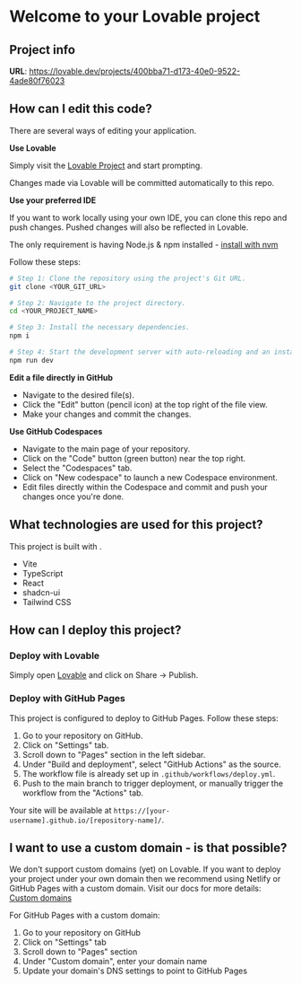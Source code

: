 
# Welcome to your Lovable project

## Project info

**URL**: https://lovable.dev/projects/400bba71-d173-40e0-9522-4ade80f76023

## How can I edit this code?

There are several ways of editing your application.

**Use Lovable**

Simply visit the [Lovable Project](https://lovable.dev/projects/400bba71-d173-40e0-9522-4ade80f76023) and start prompting.

Changes made via Lovable will be committed automatically to this repo.

**Use your preferred IDE**

If you want to work locally using your own IDE, you can clone this repo and push changes. Pushed changes will also be reflected in Lovable.

The only requirement is having Node.js & npm installed - [install with nvm](https://github.com/nvm-sh/nvm#installing-and-updating)

Follow these steps:

```sh
# Step 1: Clone the repository using the project's Git URL.
git clone <YOUR_GIT_URL>

# Step 2: Navigate to the project directory.
cd <YOUR_PROJECT_NAME>

# Step 3: Install the necessary dependencies.
npm i

# Step 4: Start the development server with auto-reloading and an instant preview.
npm run dev
```

**Edit a file directly in GitHub**

- Navigate to the desired file(s).
- Click the "Edit" button (pencil icon) at the top right of the file view.
- Make your changes and commit the changes.

**Use GitHub Codespaces**

- Navigate to the main page of your repository.
- Click on the "Code" button (green button) near the top right.
- Select the "Codespaces" tab.
- Click on "New codespace" to launch a new Codespace environment.
- Edit files directly within the Codespace and commit and push your changes once you're done.

## What technologies are used for this project?

This project is built with .

- Vite
- TypeScript
- React
- shadcn-ui
- Tailwind CSS

## How can I deploy this project?

### Deploy with Lovable

Simply open [Lovable](https://lovable.dev/projects/400bba71-d173-40e0-9522-4ade80f76023) and click on Share -> Publish.

### Deploy with GitHub Pages

This project is configured to deploy to GitHub Pages. Follow these steps:

1. Go to your repository on GitHub.
2. Click on "Settings" tab.
3. Scroll down to "Pages" section in the left sidebar.
4. Under "Build and deployment", select "GitHub Actions" as the source.
5. The workflow file is already set up in `.github/workflows/deploy.yml`.
6. Push to the main branch to trigger deployment, or manually trigger the workflow from the "Actions" tab.

Your site will be available at `https://[your-username].github.io/[repository-name]/`.

## I want to use a custom domain - is that possible?

We don't support custom domains (yet) on Lovable. If you want to deploy your project under your own domain then we recommend using Netlify or GitHub Pages with a custom domain. Visit our docs for more details: [Custom domains](https://docs.lovable.dev/tips-tricks/custom-domain/)

For GitHub Pages with a custom domain:
1. Go to your repository on GitHub
2. Click on "Settings" tab
3. Scroll down to "Pages" section
4. Under "Custom domain", enter your domain name
5. Update your domain's DNS settings to point to GitHub Pages
